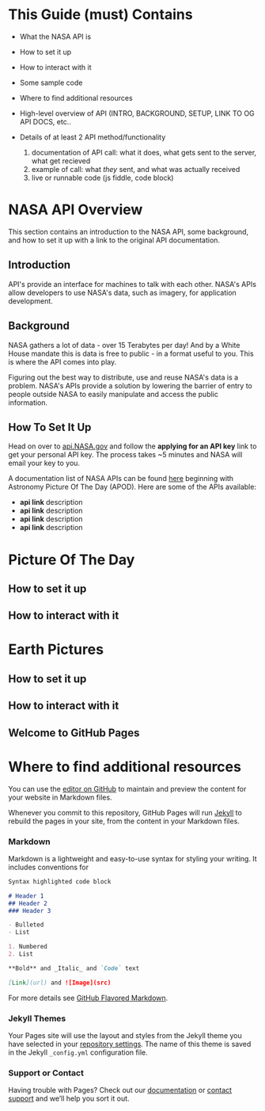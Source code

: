 # This Guide (must) Contains
- What the NASA API is
- How to set it up
- How to interact with it
- Some sample code
- Where to find additional resources

- High-level overview of API (INTRO, BACKGROUND, SETUP, LINK TO OG API DOCS, etc..
- Details of at least 2 API method/functionality
  1. documentation of API call: what it does, what gets sent to the server, what get recieved
  2. example of call: what *they* sent, and what was actually received
  3. live or runnable code (js fiddle, code block)
  

# NASA API Overview
This section contains an introduction to the NASA API, some background, and how to set it up with a link to the original API documentation.
## Introduction
API's provide an interface for machines to talk with each other. NASA's APIs allow developers to use NASA's data, such as imagery, for application development. 
## Background
NASA gathers a lot of data - over 15 Terabytes per day! And by a White House mandate this is data is free to public - in a format useful to you. This is where the API comes into play. 

Figuring out the best way to distribute, use and reuse NASA's data is a problem. NASA's APIs provide a solution by lowering the barrier of entry to people outside NASA to easily manipulate and access the public information. 
## How To Set It Up 
Head on over to [api.NASA.gov](https://api.nasa.gov/index.html) and follow the **applying for an API key** link to get your personal API key. The process takes ~5 minutes and NASA will email your key to you.


A documentation list of NASA APIs can be found [here](https://api.nasa.gov/api.html#apod) beginning with Astronomy Picture Of The Day (APOD). Here are some of the APIs available: 

- **api link** description
- **api link** description
- **api link** description
- **api link** description










# Picture Of The Day
## How to set it up
## How to interact with it

# Earth Pictures
## How to set it up
## How to interact with it
## Welcome to GitHub Pages

# Where to find additional resources 

You can use the [editor on GitHub](https://github.com/wilsjame/how-to-nasa/edit/master/index.md) to maintain and preview the content for your website in Markdown files.

Whenever you commit to this repository, GitHub Pages will run [Jekyll](https://jekyllrb.com/) to rebuild the pages in your site, from the content in your Markdown files.

### Markdown

Markdown is a lightweight and easy-to-use syntax for styling your writing. It includes conventions for

```markdown
Syntax highlighted code block

# Header 1
## Header 2
### Header 3

- Bulleted
- List

1. Numbered
2. List

**Bold** and _Italic_ and `Code` text

[Link](url) and ![Image](src)
```

For more details see [GitHub Flavored Markdown](https://guides.github.com/features/mastering-markdown/).

### Jekyll Themes

Your Pages site will use the layout and styles from the Jekyll theme you have selected in your [repository settings](https://github.com/wilsjame/how-to-nasa/settings). The name of this theme is saved in the Jekyll `_config.yml` configuration file.

### Support or Contact

Having trouble with Pages? Check out our [documentation](https://help.github.com/categories/github-pages-basics/) or [contact support](https://github.com/contact) and we’ll help you sort it out.
